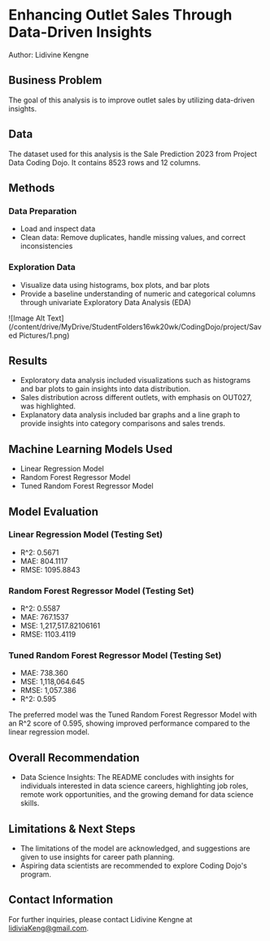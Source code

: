 # Enhancing Outlet Sales Through Data-Driven Insights

Author: Lidivine Kengne

## Business Problem
The goal of this analysis is to improve outlet sales by utilizing data-driven insights.

## Data
The dataset used for this analysis is the Sale Prediction 2023 from Project Data Coding Dojo. It contains 8523 rows and 12 columns.

## Methods
### Data Preparation
- Load and inspect data
- Clean data: Remove duplicates, handle missing values, and correct inconsistencies

### Exploration Data
- Visualize data using histograms, box plots, and bar plots
- Provide a baseline understanding of numeric and categorical columns through univariate Exploratory Data Analysis (EDA)

![Image Alt Text](/content/drive/MyDrive/StudentFolders16wk20wk/CodingDojo/project/Saved Pictures/1.png)

## Results
- Exploratory data analysis included visualizations such as histograms and bar plots to gain insights into data distribution.
- Sales distribution across different outlets, with emphasis on OUT027, was highlighted.
- Explanatory data analysis included bar graphs and a line graph to provide insights into category comparisons and sales trends.

## Machine Learning Models Used
- Linear Regression Model
- Random Forest Regressor Model
- Tuned Random Forest Regressor Model

## Model Evaluation
### Linear Regression Model (Testing Set)
- R^2: 0.5671
- MAE: 804.1117
- RMSE: 1095.8843

### Random Forest Regressor Model (Testing Set)
- R^2: 0.5587
- MAE: 767.1537
- MSE: 1,217,517.82106161
- RMSE: 1103.4119

### Tuned Random Forest Regressor Model (Testing Set)
- MAE: 738.360
- MSE: 1,118,064.645
- RMSE: 1,057.386
- R^2: 0.595

The preferred model was the Tuned Random Forest Regressor Model with an R^2 score of 0.595, showing improved performance compared to the linear regression model.

## Overall Recommendation
- Data Science Insights: The README concludes with insights for individuals interested in data science careers, highlighting job roles, remote work opportunities, and the growing demand for data science skills.

## Limitations & Next Steps
- The limitations of the model are acknowledged, and suggestions are given to use insights for career path planning.
- Aspiring data scientists are recommended to explore Coding Dojo's program.

## Contact Information
For further inquiries, please contact Lidivine Kengne at lidiviaKeng@gmail.com.
